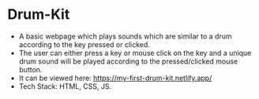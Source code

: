 # Drum-Kit
* A basic webpage which plays sounds which are similar to a drum according to the key pressed or clicked.
* The user can either press a key or mouse click on the key and a unique drum sound will be played according to the pressed/clicked mouse button.
* It can be viewed here: https://my-first-drum-kit.netlify.app/
* Tech Stack: HTML, CSS, JS.
